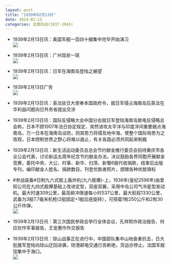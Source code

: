 ```yaml
---
layout: post
title: "1939年02月13日"
date: 2014-02-13
categories: 全面抗战(1937-1945)
---
```


<meta name="referrer" content="no-referrer" />

- 1939年2月13日讯：美国军舰一百四十艘集中完毕开始演习 <br/><img src="https://ww2.sinaimg.cn/large/aca367d8jw1edi3o9rozkj207y0boq55.jpg" />

- 1939年2月13日讯：广州现状一斑 <br/><img src="https://ww2.sinaimg.cn/large/aca367d8jw1edi1xudngkj20fm0bpadh.jpg" />

- 1939年2月13日讯：日军在海南岛登陆之展望 <br/><img src="https://ww2.sinaimg.cn/large/aca367d8jw1edi08d1rhnj20lq0xttq2.jpg" />

- 1939年2月13日广告 <br/><img src="https://ww2.sinaimg.cn/large/aca367d8jw1edhrk8bwwkj20kn0hh0yb.jpg" />

- 1939年2月13日讯：英法驻日大使奉本国政府令，就日军侵占海南岛后英法在华利益问题向日外务省提出交涉 

- 1939年2月13日讯：国际反侵略大会中国分会就日军登陆海南岛致电反侵略总会称，日本不顾1907年法日协定规定，突然进攻太平洋与印度洋间重要据点海南岛，万一日本在海南岛设防，则其势力将侵及地中海，使整个国际局势为之改观，日本控制世界之野心将难以遏止，有关各国必须共同起来制裁 

- 1939年2月13日讯：新生活运动委员会总会节约献金推行委员会招待重庆市各业公会代表，讨论新运五周年纪念节约献金办法。决议鼓励各界同胞开展献金竞赛，委托中央、大公、时事、新华、扫荡、新蜀6报代收捐款，结束后出版专刊，编印献金人姓名、捐款数目，刊登优胜者照片，颁赠各种优胜锦标 

- #参战装备#日制九六式舰上轰炸机(九六舰爆)-上，1936年(皇纪2596年)由爱知公司在九四式舰爆基础上改进定型，双座双翼，采用中岛公司气冷星型发动机。最大时速309公里，最高俯冲限速每小时537公里，最大航程1330公里，武备为3挺7.7毫米机枪(2挺固定+1挺后座旋转），可搭载1枚250公斤和2枚30公斤炸弹。  <br/><img src="https://ww3.sinaimg.cn/large/aca367d8jw1edhh4mtpl9j20m80e475k.jpg" />

- 1939年2月13日讯：第三次国民参政会举行全体会议，孔祥熙作政治报告、何应钦作军事报告，王宠惠作外交报告 

- 1939年2月13日讯：琼山战事正在进行中，中国部队集中山地奋勇抗击，日大批援军登陆向琼山迂回进袭，琼港邮电交通已告断绝，货运亦停止。法国军舰现集中于海口。 <br/><img src="https://ww4.sinaimg.cn/large/aca367d8jw1edhdnsidmfj20500y1tc9.jpg" />

